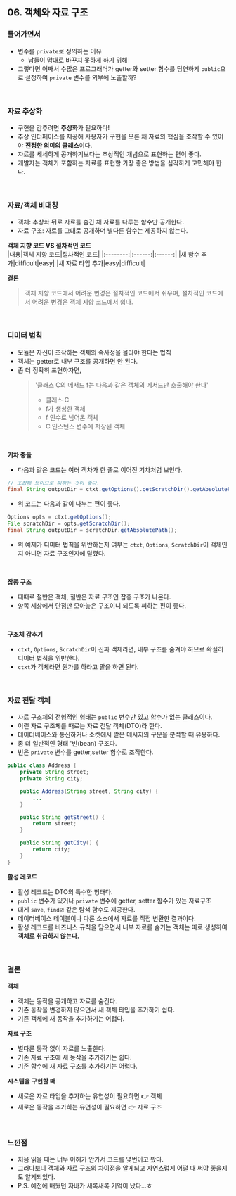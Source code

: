 ## 06. 객체와 자료 구조

### 들어가면서

- 변수를 `private`로 정의하는 이유
  - 남들이 맘대로 바꾸지 못하게 하기 위해
- 그렇다면 어째서 수많은 프로그래머가 getter와 setter 함수를 당연하게 `public`으로 설정하여 `private` 변수를 외부에 노출할까?

<br>

### 자료 추상화

- 구현을 감추려면 **추상화**가 필요하다!
- 추상 인터페이스를 제공해 사용자가 구현을 모른 채 자료의 핵심을 조작할 수 있어야 **진정한 의미의 클래스**이다.
- 자료를 세세하게 공개하기보다는 추상적인 개념으로 표현하는 편이 좋다.
- 개발자는 객체가 포함하는 자료를 표현할 가장 좋은 방법을 심각하게 고민해야 한다.

<br>

### 자료/객체 비대칭

- 객체: 추상화 뒤로 자료를 숨긴 채 자료를 다루는 함수만 공개한다.
- 자료 구조: 자료를 그대로 공개하며 별다른 함수는 제공하지 않는다.

**객체 지향 코드 VS 절차적인 코드**  
|내용|객체 지향 코드|절차적인 코드|
|:--------:|:------:|:------:|
|새 함수 추가|difficult|easy|
|새 자료 타입 추가|easy|difficult|

**결론**

> 객체 지향 코드에서 어려운 변경은 절차적인 코드에서 쉬우며, 절차적인 코드에서 어려운 변경은 객체 지향 코드에서 쉽다.

<br>

### 디미터 법칙

- 모듈은 자신이 조작하는 객체의 속사정을 몰라야 한다는 법칙
- 객체는 getter로 내부 구조를 공개하면 안 된다.
- 좀 더 정확히 표현하자면,
  > '클래스 C의 메서드 f는 다음과 같은 객체의 메서드만 호출해야 한다'
  >
  > - 클래스 C
  > - f가 생성한 객체
  > - f 인수로 넘어온 객체
  > - C 인스턴스 변수에 저장된 객체

<br>

**기차 충돌**

- 다음과 같은 코드는 여러 객차가 한 줄로 이어진 기차처럼 보인다.

```java
// 조잡해 보이므로 피하는 것이 좋다.
final String outputDir = ctxt.getOptions().getScratchDir().getAbsolutePath();
```

- 위 코드는 다음과 같이 나누는 편이 좋다.

```java
Options opts = ctxt.getOptions();
File scratchDir = opts.getScratchDir();
final String outputDir = scratchDir.getAbsolutePath();
```

- 위 예제가 디미터 법칙을 위반하는지 여부는 `ctxt`, `Options`, `ScratchDir`이 객체인지 아니면 자료 구조인지에 달렸다.

<br>

**잡종 구조**

- 때때로 절반은 객체, 절반은 자료 구조인 잡종 구조가 나온다.
- 양쪽 세상에서 단점만 모아놓은 구조이니 되도록 피하는 편이 좋다.

<br>

**구조체 감추기**

- `ctxt`, `Options`, `ScratchDir`이 진짜 객체라면, 내부 구조를 숨겨야 하므로 확실히 디미터 법칙을 위반한다.
- `ctxt`가 객체라면 뭔가를 하라고 말을 하면 된다.

<br>

### 자료 전달 객체

- 자료 구조체의 전형적인 형태는 `public` 변수만 있고 함수가 없는 클래스이다.
- 이런 자료 구조체를 때로는 자료 전달 객체(DTO)라 한다.
- 데이터베이스와 통신하거나 소켓에서 받은 메시지의 구문을 분석할 때 유용하다.
- 좀 더 일반적인 형태 '빈(bean) 구조다.
- 빈은 `private` 변수를 getter,setter 함수로 조작한다.

```java
public class Address {
    private String street;
    private String city;

    public Address(String street, String city) {
        ...
    }

    public String getStreet() {
        return street;
    }

    public String getCity() {
        return city;
    }
}
```

**활성 레코드**

- 활성 레코드는 DTO의 특수한 형태다.
- `public` 변수가 있거나 `private` 변수에 getter, setter 함수가 있는 자료구조
- 대게 `save`, `find와` 같은 탐색 함수도 제공한다.
- 데이터베이스 테이블이나 다른 소스에서 자료를 직접 변환한 결과이다.
- 활성 레코드를 비즈니스 규칙을 담으면서 내부 자료를 숨기는 객체는 따로 생성하여 **객체로 취급하지 않는다.**

<br>

### 결론

**객체**

- 객체는 동작을 공개하고 자료를 숨긴다.
- 기존 동작을 변경하지 않으면서 새 객체 타입을 추가하기 쉽다.
- 기존 객체에 새 동작을 추가하기는 어렵다.

**자료 구조**

- 별다른 동작 없이 자료를 노출한다.
- 기존 자료 구조에 새 동작을 추가하기는 쉽다.
- 기존 함수에 새 자료 구조를 추가하기는 어렵다.

**시스템을 구현할 때**

- 새로운 자료 타입을 추가하는 유연성이 필요하면 👉 객체
- 새로운 동작을 추가하는 유연성이 필요하면 👉 자료 구조

<br>

### 느낀점

- 처음 읽을 때는 너무 이해가 안가서 코드를 몇번이고 봤다.
- 그러다보니 객체와 자료 구조의 차이점을 알게되고 자연스럽게 어떨 때 써야 좋을지도 알게되었다.
- P.S. 예전에 배웠던 자바가 새록새록 기억이 났다...ㅎ
